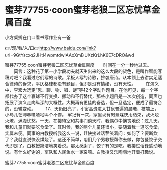 # 蜜芽77755·coon蜜芽老狼二区忘忧草金属百度
小方桌搁在门口看书写作业有一爸

👉/观/看/入/口👉http://www.baidu.com/link?url=9GtYscxq2JHtl4wpmtdwIAAxXmBlUXzKrLhK6E7cDRO&wd

蜜芽77755·coon蜜芽老狼二区忘忧草金属百度　　时间在一分一秒地过去。
　　莫言：这种花了第一小学段功夫就天生出来的这么大段的货色，是叫作智能写稿对吧？我看过它们写的诗歌。呆板人写的诗歌，抄袭唐诗。从本领上去讲实足适合律诗的诉求，平仄格律都没有题目，但即是没有情绪，没有天性。
　　在演义中，李宏大选定“思、聊、物、唱、谜”等42个字动作题目。在他可见，每一个字都代办了这个寰球不行变换、挪动和不行替代，那些小题目是一次次创造，同声也拓展了演义走向纵深的大概性。大概再有更佳的备选，但一旦选定，便成了最符合的，没辙变动。
　　17、天仍旧亮了，小窗高贵进入甘泉普遍的晨曦，枝端上，小鸟儿在唧唧喳喳地叫个不停。
牢记有一次，家里现有的藕煤快用结束，我火烧火燎，满腹忧愁。一天，在接待室和共事们谈天时，我偶尔中懊丧地说：过几天，我和儿童们就要吃食堂了。其时候，我的两个儿童还很小，要随着我一道吃食堂，实属未便。同事的白教授听我这么一说，赶快接过话茬笑着问：如何了？要断炊了？我就直说快没煤烧了。这还不简单，咱们几个男教授帮你去做，你包餐饺子交代即是了。白教授简洁地笑着说。那太感谢了，饺子有的是吃。我接过话锋感动地说。有什么好谢的，军队和人民鱼水一家亲嘛。白教授又乐陶陶地开着打趣说。

蜜芽77755·coon蜜芽老狼二区忘忧草金属百度
